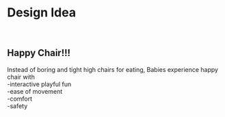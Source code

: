 <h1> Design Idea</h1> <br/>
<h2> Happy Chair!!!</h2> 
Instead of boring and tight high chairs for eating, Babies experience happy chair with <br/>  
-interactive playful fun <br/>
-ease of movement <br/>
-comfort <br/>
-safety <br/>




